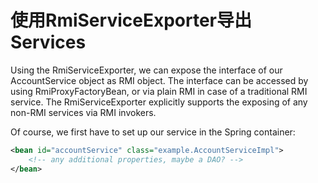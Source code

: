 # 使用RmiServiceExporter导出Services

 Using the RmiServiceExporter, we can expose the interface of our AccountService object as RMI
object. The interface can be accessed by using RmiProxyFactoryBean, or via plain RMI in case of
a traditional RMI service. The RmiServiceExporter explicitly supports the exposing of any non-RMI
services via RMI invokers.

Of course, we first have to set up our service in the Spring container:

```xml
<bean id="accountService" class="example.AccountServiceImpl">
    <!-- any additional properties, maybe a DAO? -->
</bean>
```